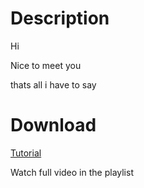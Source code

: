 # Description

Hi

Nice to meet you

thats all i have to say

# Download

[Tutorial](https://youtu.be/gfoou0CHmi8?si=8KTwf45B-7z1FXRm)

Watch full video in the playlist
